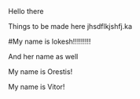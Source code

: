 Hello there

Things to be made here
jhsdflkjshfj.ka

#My name is lokesh!!!!!!!!!

And her name as well

My name is Orestis!


My name is Vitor!